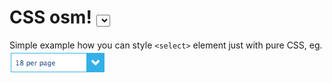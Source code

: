 CSS osm! <select>
==============

Simple example how you can style `<select>` element just with pure CSS, eg.
![](req.png)
